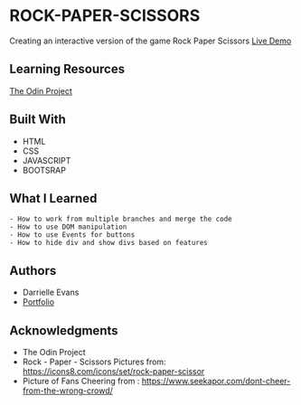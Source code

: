 # ROCK-PAPER-SCISSORS
Creating an interactive version of the game Rock Paper Scissors
[Live Demo]()

## Learning Resources

[The Odin Project](https://www.theodinproject.com/lessons/foundations-rock-paper-scissors/)


## Built With

* HTML
* CSS
* JAVASCRIPT
* BOOTSRAP

## What I Learned 
```
- How to work from multiple branches and merge the code
- How to use DOM manipulation
- How to use Events for buttons
- How to hide div and show divs based on features

```

## Authors
* Darrielle Evans
* [Portfolio](https://darrielleevans.com)

## Acknowledgments
* The Odin Project
* Rock - Paper - Scissors Pictures from: https://icons8.com/icons/set/rock-paper-scissor
* Picture of Fans Cheering from : https://www.seekapor.com/dont-cheer-from-the-wrong-crowd/





